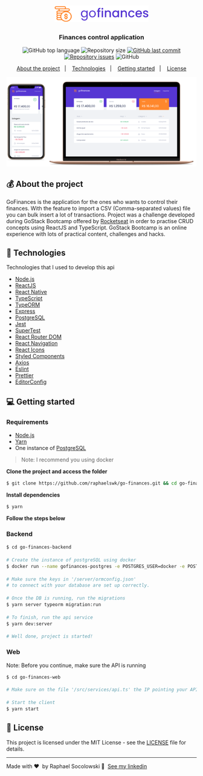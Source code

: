 <h1 align="center">
  <img src=".github/logo.svg" alt="GoFinances" width="250px">
</h1>

<h3 align="center">
  Finances control application
</h3>

<p align="center">
  <img alt="GitHub top language" src="https://img.shields.io/github/languages/top/raphaelswk/go-finances?color=%235636D3">  
  <img alt="Repository size" src="https://img.shields.io/github/repo-size/raphaelswk/go-finances?color=%235636D3">  
  <a href="https://github.com/raphaelswk/go-finances/commits/master"><img alt="GitHub last commit" src="https://img.shields.io/github/last-commit/raphaelswk/go-finances?color=%235636D3"></a>  
  <a href="https://github.com/raphaelswk/go-finances/issues"><img alt="Repository issues" src="https://img.shields.io/github/issues/EliasGcf/gofinances?color=%235636D3"></a>  
  <img alt="GitHub" src="https://img.shields.io/github/license/raphaelswk/go-finances?color=%235636D3">
</p>

<p align="center">
  <a href="#-about-the-project">About the project</a>&nbsp;&nbsp;&nbsp;|&nbsp;&nbsp;&nbsp;
  <a href="#-technologies">Technologies</a>&nbsp;&nbsp;&nbsp;|&nbsp;&nbsp;&nbsp;
  <a href="#-getting-started">Getting started</a>&nbsp;&nbsp;&nbsp;|&nbsp;&nbsp;&nbsp;  
  <a href="#-license">License</a>
</p>

<img alt="Layout" src=".github/screenshot.png">

## 💰 About the project

GoFinances is the application for the ones who wants to control their finances. With the feature to import a CSV (Comma-separated values) file you can bulk insert a lot of transactions. Project was a challenge developed during GoStack Bootcamp offered by [Rocketseat](https://rocketseat.com.br/) in order to practise CRUD concepts using ReactJS and TypeScript. GoStack Bootcamp is an online experience with lots of practical content, challenges and hacks.

## 🚀 Technologies

Technologies that I used to develop this api

- [Node.js](https://nodejs.org/)
- [ReactJS](https://reactjs.org/)
- [React Native](https://reactnative.dev/)
- [TypeScript](https://www.typescriptlang.org/)
- [TypeORM](https://typeorm.io/#/)
- [Express](https://expressjs.com/pt-br/)
- [PostgreSQL](https://www.postgresql.org/)
- [Jest](https://jestjs.io/)
- [SuperTest](https://github.com/visionmedia/supertest)
- [React Router DOM](https://reacttraining.com/react-router/)
- [React Navigation](https://reactnavigation.org/)
- [React Icons](https://react-icons.netlify.com/#/)
- [Styled Components](https://styled-components.com/)
- [Axios](https://github.com/axios/axios)
- [Eslint](https://eslint.org/)
- [Prettier](https://prettier.io/)
- [EditorConfig](https://editorconfig.org/)

## 💻 Getting started

### Requirements

- [Node.js](https://nodejs.org/en/)
- [Yarn](https://classic.yarnpkg.com/)
- One instance of [PostgreSQL](https://www.postgresql.org/)

> Note: I recommend you using docker

**Clone the project and access the folder**

```bash
$ git clone https://github.com/raphaelswk/go-finances.git && cd go-finances
```

**Install dependencies**

```bash
$ yarn
```

**Follow the steps below**

### Backend

```bash
$ cd go-finances-backend

# Create the instance of postgreSQL using docker
$ docker run --name gofinances-postgres -e POSTGRES_USER=docker -e POSTGRES_PASSWORD=docker -e POSTGRES_DB=gofinances -p 5432:5432 -d postgres

# Make sure the keys in '/server/ormconfig.json'
# to connect with your database are set up correctly.

# Once the DB is running, run the migrations
$ yarn server typeorm migration:run

# To finish, run the api service
$ yarn dev:server

# Well done, project is started!
```

### Web

Note: Before you continue, make sure the API is running

```bash
$ cd go-finances-web

# Make sure on the file '/src/services/api.ts' the IP pointing your API

# Start the client
$ yarn start
```

## 📝 License

This project is licensed under the MIT License - see the [LICENSE](LICENSE) file for details.

---

Made with ♥ &nbsp;by Raphael Socolowski 👋 &nbsp;[See my linkedin](https://www.linkedin.com/in/raphaelswk/)
